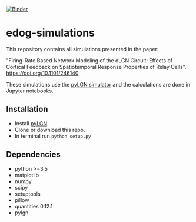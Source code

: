 [![Binder](https://mybinder.org/badge.svg)](https://mybinder.org/v2/gh/miladh/edog-simulations/master)
# edog-simulations

This repository contains all simulations presented in the paper:

"Firing-Rate Based Network Modeling of the dLGN Circuit: Effects of Cortical Feedback on Spatiotemporal Response Properties of Relay Cells". https://doi.org/10.1101/246140

These simulations use the [pyLGN simulator](http://pylgn.readthedocs.io/en/latest/) and the calculations are done in Jupyter notebooks.

## Installation

- Install [pyLGN](http://pylgn.readthedocs.io/en/latest/installation.html#installation).
- Clone or download this repo.
- In terminal run `python setup.py`

## Dependencies

- python >=3.5
- matplotlib
- numpy
- scipy
- setuptools
- pillow
- quantities 0.12.1
- pylgn
